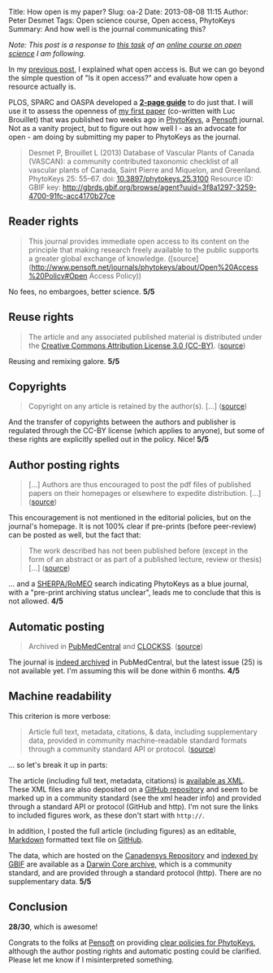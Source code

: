 Title: How open is my paper?
Slug: oa-2
Date: 2013-08-08 11:15
Author: Peter Desmet
Tags: Open science course, Open access, PhytoKeys
Summary: And how well is the journal communicating this?

*Note: This post is a response to [this task](https://p2pu.org/en/courses/5/content/366/) of an [online course on open science](https://p2pu.org/en/courses/5/open-science-an-introduction/) I am following.*

In my [previous post]({filename}oa-1.md), I explained what open access is. But we can go beyond the simple question of "Is it open access?" and evaluate how open a resource actually is.

PLOS, SPARC and OASPA developed a **[2-page guide](http://www.plos.org/about/open-access/howopenisit/)** to do just that. I will use it to assess the openness of [my first paper](http://dx.doi.org/10.3897/phytokeys.25.3100) (co-written with Luc Brouillet) that was published two weeks ago in [PhytoKeys](http://www.pensoft.net/journals/phytokeys), a [Pensoft](http://www.pensoft.net/) journal. Not as a vanity project, but to figure out how well I - as an advocate for open - am doing by submitting my paper to PhytoKeys as the journal.

> Desmet P, Brouillet L (2013) Database of Vascular Plants of Canada (VASCAN): a community contributed taxonomic checklist of all vascular plants of Canada, Saint Pierre and Miquelon, and Greenland. PhytoKeys 25: 55–67. doi: [10.3897/phytokeys.25.3100](http://dx.doi.org/10.3897/phytokeys.25.3100) Resource ID: GBIF key: <http://gbrds.gbif.org/browse/agent?uuid=3f8a1297-3259-4700-91fc-acc4170b27ce>

## Reader rights

> This journal provides immediate open access to its content on the principle that making research freely available to the public supports a greater global exchange of knowledge. ([source](http://www.pensoft.net/journals/phytokeys/about/Open%20Access%20Policy#Open Access Policy))

No fees, no embargoes, better science. **5/5**

## Reuse rights

> The article and any associated published material is distributed under the [Creative Commons Attribution License 3.0 (CC-BY)](http://creativecommons.org/licenses/by/3.0/). ([source](http://www.pensoft.net/journals/phytokeys/about/Open%20Access%20Policy#Copyright%20Notice))

Reusing and remixing galore. **5/5**

## Copyrights

> Copyright on any article is retained by the author(s). [...] ([source](http://www.pensoft.net/journals/phytokeys/about/Open%20Access%20Policy#Copyright%20Notice))

And the transfer of copyrights between the authors and publisher is regulated through the CC-BY license (which applies to anyone), but some of these rights are explicitly spelled out in the policy. Nice! **5/5**

## Author posting rights

> [...] Authors are thus encouraged to post the pdf files of published papers on their homepages or elsewhere to expedite distribution. [...] ([source](http://www.pensoft.net/journals/phytokeys))

This encouragement is not mentioned in the editorial policies, but on the journal's homepage. It is not 100% clear if pre-prints (before peer-review) can be posted as well, but the fact that:

> The work described has not been published before (except in the form of an abstract or as part of a published lecture, review or thesis) [...] ([source](http://www.pensoft.net/journals/phytokeys/about/Open%20Access%20Policy#Copyright%20Notice))

... and a [SHERPA/RoMEO](http://www.sherpa.ac.uk/romeo/search.php) search indicating PhytoKeys as a blue journal, with a "pre-print archiving status unclear", leads me to conclude that this is not allowed. **4/5**

## Automatic posting

> Archived in [PubMedCentral](http://www.ncbi.nlm.nih.gov/pmc/journals/1603/) and [CLOCKSS](http://www.clockss.org/). ([source](http://www.pensoft.net/journals/phytokeys))

The journal is [indeed archived](http://www.ncbi.nlm.nih.gov/pmc/journals/1603/) in PubMedCentral, but the latest issue (25) is not available yet. I'm assuming this will be done within 6 months. **4/5**

## Machine readability

This criterion is more verbose:

> Article full text, metadata, citations, & data, including supplementary data, provided in community machine-readable standard formats through a community standard API or protocol. ([source](http://www.plos.org/about/open-access/howopenisit/))

... so let's break it up in parts:

The article (including full text, metadata, citations) is [available as XML](http://www.pensoft.net/J_FILES/3/articles/3100/3100-G-2-layout.xml). These XML files are also deposited on a [GitHub repository](https://github.com/pensoft/PhytoKeys-xml) and seem to be marked up in a community standard (see the xml header info) and provided through a standard API or protocol (GitHub and http). I'm not sure the links to included figures work, as these don't start with `http://`.

In addition, I posted the full article (including figures) as an editable, [Markdown](http://daringfireball.net/projects/markdown/) formatted text file on [GitHub](https://github.com/peterdesmet/vascan-data-paper).

The data, which are hosted on the [Canadensys Repository](http://dx.doi.org/10.5886/Y7SMZY5P) and [indexed by GBIF](http://data.gbif.org/datasets/resource/13558) are available as a [Darwin Core archive](http://www.gbif.org/informatics/standards-and-tools/publishing-data/data-standards/darwin-core-archives/), which is a community standard, and are provided through a standard protocol (http). There are no supplementary data. **5/5**

## Conclusion

**28/30**, which is awesome!

Congrats to the folks at [Pensoft](http://www.pensoft.net/) on providing [clear policies for PhytoKeys](http://www.pensoft.net/journals/phytokeys/about/Open%20Access%20Policy), although the author posting rights and automatic posting could be clarified. Please let me know if I misinterpreted something.
